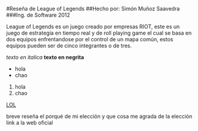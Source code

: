 #Reseña de League of Legends
##Hecho por: Simón Muñoz Saavedra
###Ing. de Software 2012


League of Legends es un juego creado por empresas RIOT, este es un juego de estrategia en tiempo real y 
de roll playing game el cual se basa en dos equipos enfrentandose por el control de un mapa común, estos
equipos pueden ser de cinco integrantes o de tres.


*texto en italica*
**texto en negrita**

+ hola
+ chao

1. hola
2. chao

[LOL](http://na.leagueoflegends.com/)

breve reseña
el porqué de mi elección y que cosa me agrada de la elección
link a la web oficial


